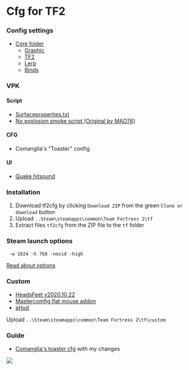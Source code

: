 # Cfg for TF2

### Config settings

* [Core folder](../custom/optimisation_tf2/cfg/config)
    * [Graphic](../custom/optimisation_tf2/cfg/config/gfx.cfg)
    * [TF2](../custom/optimisation_tf2/cfg/config/settings.cfg)
    * [Lerp](../custom/optimisation_tf2/cfg/config/network.cfg)
    * [Binds](../custom/optimisation_tf2/cfg/config/binds.cfg)

### VPK

#### Script
* [Surfaceproperties.txt](https://pastebin.com/tr9RTVcM)
* [No explosion smoke script (Original by MAD76)](http://www.teamfortress.tv/25647/no-explosion-smoke-script)

#### CFG
* Comanglia's "Toaster" config

#### UI
* [Quake hitsound](https://gamebanana.com/sounds/20613)


### Installation

1. Download tf2cfg by clicking `Download ZIP` from the green `Clone or download` button
2. Upload  `..Steam\steamapps\common\Team Fortress 2\tf`
3. Extract files `tf2cfg` from the ZIP file to the `tf` folder 

### Steam launch options 
` -w 1024 -h 768 -novid -high`

[Read about options](https://developer.valvesoftware.com/wiki/Command_Line_Options#Steam_.28Windows.29)

### Custom

* [HeadsFeet v2020.10.22](https://www.teamfortress.tv/56398/no-hats-mod-headsfeet-2020-edition)
* [Mastercomfig flat mouse addon](https://github.com/mastercomfig/mastercomfig/releases/latest/download/mastercomfig-flat-mouse-addon.vpk)
* [aHud](https://github.com/n0kk/ahud)

Upload  `..\Steam\steamapps\common\Team Fortress 2\tf\custom` 

### Guide

* [Comanglia's toaster cfg](http://www.teamfortress.tv/25328/comanglia-s-config-fps-guide) with my changes

![](https://i.imgur.com/h0ue6vL.png)
